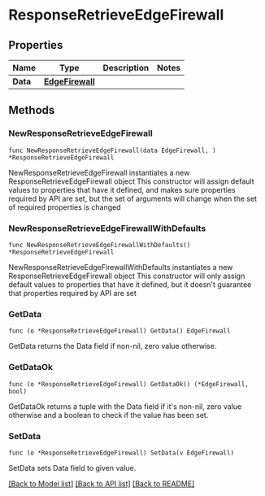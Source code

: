 # ResponseRetrieveEdgeFirewall

## Properties

Name | Type | Description | Notes
------------ | ------------- | ------------- | -------------
**Data** | [**EdgeFirewall**](EdgeFirewall.md) |  | 

## Methods

### NewResponseRetrieveEdgeFirewall

`func NewResponseRetrieveEdgeFirewall(data EdgeFirewall, ) *ResponseRetrieveEdgeFirewall`

NewResponseRetrieveEdgeFirewall instantiates a new ResponseRetrieveEdgeFirewall object
This constructor will assign default values to properties that have it defined,
and makes sure properties required by API are set, but the set of arguments
will change when the set of required properties is changed

### NewResponseRetrieveEdgeFirewallWithDefaults

`func NewResponseRetrieveEdgeFirewallWithDefaults() *ResponseRetrieveEdgeFirewall`

NewResponseRetrieveEdgeFirewallWithDefaults instantiates a new ResponseRetrieveEdgeFirewall object
This constructor will only assign default values to properties that have it defined,
but it doesn't guarantee that properties required by API are set

### GetData

`func (o *ResponseRetrieveEdgeFirewall) GetData() EdgeFirewall`

GetData returns the Data field if non-nil, zero value otherwise.

### GetDataOk

`func (o *ResponseRetrieveEdgeFirewall) GetDataOk() (*EdgeFirewall, bool)`

GetDataOk returns a tuple with the Data field if it's non-nil, zero value otherwise
and a boolean to check if the value has been set.

### SetData

`func (o *ResponseRetrieveEdgeFirewall) SetData(v EdgeFirewall)`

SetData sets Data field to given value.



[[Back to Model list]](../README.md#documentation-for-models) [[Back to API list]](../README.md#documentation-for-api-endpoints) [[Back to README]](../README.md)


